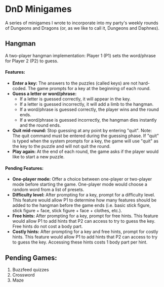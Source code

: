# DnD Minigames
A series of minigames I wrote to incorporate into my party's weekly rounds of Dungeons and Dragons (or, as we like to call it, Dungeons and Daphnes).


## Hangman
A two-player hangman implementation: Player 1 (P1) sets the word/phrase for Player 2 (P2) to guess.

#### Features:
* **Enter a key:** The answers to the puzzles (called keys) are not hard-coded. The game prompts for a key at the beginning of each round. 
* **Guess a letter or word/phrase:**
  * If a letter is guessed correctly, it will appear in the key.
  * If a letter is guessed incorrectly, it will add a limb to the hangman.
  * If a word/phrase is guessed correctly, the player wins and the round ends.
  * If a word/phrase is guessed incorrectly, the hangman dies instantly and the round ends.
* **Quit mid-round:** Stop guessing at any point by entering "quit". Note: The quit command must be entered during the guessing phase. If "quit" is typed when the system prompts for a key, the game will use "quit" as the key to the puzzle and will not quit the round. 
* **Play again:** At the end of each round, the game asks if the player would like to start a new puzzle.

#### Pending Features:
* **One-player mode:** Offer a choice between one-player or two-player mode before starting the game. One-player mode would choose a random word from a list of presets.
* **Difficulty level:** After prompting for a key, prompt for a difficulty level. This feature would allow P1 to determine how many features should be added to the hangman before the game ends (i.e. basic stick figure, stick figure + face, stick figure + face + clothes, etc.).
* **Free hints:** After prompting for a key, prompt for free hints. This feature would allow P1 to add hints that P2 can access to try to guess the key. Free hints do not cost a body part.
* **Costly hints:** After prompting for a key and free hints, prompt for costly hints. This feature would allow P1 to add hints that P2 can access to try to guess the key. Accessing these hints costs 1 body part per hint.


## Pending Games:
1. Buzzfeed quizzes
2. Crossword
3. Maze
